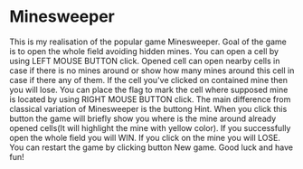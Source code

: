 # Minesweeper
This is my realisation of the popular game Minesweeper.
Goal of the game is to open the whole field avoiding hidden mines.
You can open a cell by using LEFT MOUSE BUTTON click.
Opened cell can open nearby cells in case if there is no mines around or show how many mines around this cell in case if there any of them.
If the cell you've clicked on contained mine then you will lose.
You can place the flag to mark the cell where supposed mine is located by using RIGHT MOUSE BUTTON click.
The main difference from classical variation of Minesweeper is the buttong Hint. When you click this button the game will briefly show you where is the mine around already opened cells(It will highlight the mine with yellow color).
If you successfully open the whole field you will WIN.
If you click on the mine you will LOSE. You can restart the game by clicking button New game.
Good luck and have fun!
